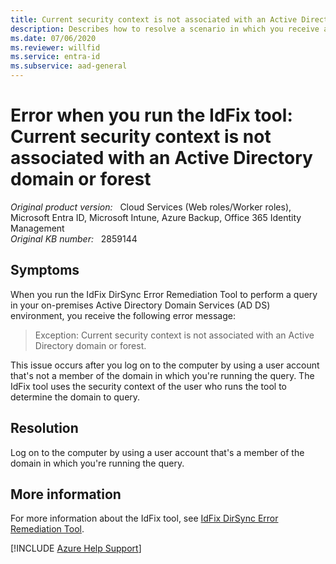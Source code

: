 ```yaml
---
title: Current security context is not associated with an Active Directory domain or forest error when you run the IdFix tool
description: Describes how to resolve a scenario in which you receive an error (Current security context is not associated with an Active Directory domain or forest) when you run the IdFix DirSync Error Remediation Tool.
ms.date: 07/06/2020
ms.reviewer: willfid
ms.service: entra-id
ms.subservice: aad-general
---
```

# Error when you run the IdFix tool: Current security context is not associated with an Active Directory domain or forest

_Original product version:_ &nbsp; Cloud Services (Web roles/Worker roles), Microsoft Entra ID, Microsoft Intune, Azure Backup, Office 365 Identity Management  
_Original KB number:_ &nbsp; 2859144

## Symptoms

When you run the IdFix DirSync Error Remediation Tool to perform a query in your on-premises Active Directory Domain Services (AD DS) environment, you receive the following error message:

> Exception: Current security context is not associated with an Active Directory domain or forest.

This issue occurs after you log on to the computer by using a user account that's not a member of the domain in which you're running the query. The IdFix tool uses the security context of the user who runs the tool to determine the domain to query.

## Resolution

Log on to the computer by using a user account that's a member of the domain in which you're running the query.

## More information

For more information about the IdFix tool, see [IdFix DirSync Error Remediation Tool](https://github.com/microsoft/idfix).

[!INCLUDE [Azure Help Support](../../../includes/azure-help-support.md)]
